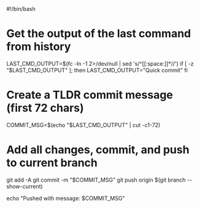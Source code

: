 #!/bin/bash

# Get the output of the last command from history
LAST_CMD_OUTPUT=$(fc -ln -1 2>/dev/null | sed 's/^[[:space:]]*//')
if [ -z "$LAST_CMD_OUTPUT" ]; then
    LAST_CMD_OUTPUT="Quick commit"
fi

# Create a TLDR commit message (first 72 chars)
COMMIT_MSG=$(echo "$LAST_CMD_OUTPUT" | cut -c1-72)

# Add all changes, commit, and push to current branch
git add -A
git commit -m "$COMMIT_MSG"
git push origin $(git branch --show-current)

echo "Pushed with message: $COMMIT_MSG"